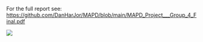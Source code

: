 For the full report see:
https://github.com/DanHarJor/MAPD/blob/main/MAPD_Project___Group_4_Final.pdf

<img src="https://github.com/DanHarJor/MAPD/blob/main/older_code/IntroImage.jpg"/>
